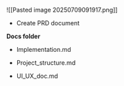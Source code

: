 ![[Pasted image 20250709091917.png]]


- Create PRD document

**Docs folder**

- Implementation.md


- Project_structure.md


- UI_UX_doc.md